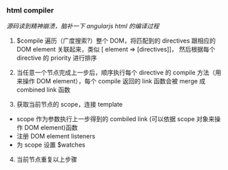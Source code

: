 ### html compiler

*源码读到精神崩溃，脑补一下 angularjs html 的编译过程*

1. $compile 遍历（广度搜索?）整个 DOM，将匹配到的 directives 跟相应的 DOM element 关联起来，类似 [ element => [directives]]，
然后根据每个 directive 的 priority 进行排序

2. 当任意一个节点完成上一步后，顺序执行每个 directive 的 compile 方法（用来操作 DOM element），每个 compile 返回的 link 函数会被 merge 成 combined link 函数

3. 获取当前节点的 scope，连接 template

  - scope 作为参数执行上一步得到的 combiled link (可以依据 scope 对象来操作 DOM element)函数
  - 注册 DOM element listeners
  - 为 scope 设置 $watches

4. 当前节点重复以上步骤

